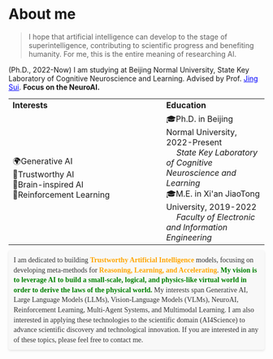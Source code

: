 # About me #

> I hope that artificial intelligence can develop to the stage of superintelligence, contributing to scientific progress and benefiting humanity. For me, this is the entire meaning of researching AI.

(Ph.D., 2022-Now) I am studying at Beijing  Normal University, State Key Laboratory 	of Cognitive Neuroscience and Learning. Advised by Prof. [<font color="blue"><u>Jing Sui</u></font>](https://research.com/u/jing-sui). **Focus on the NeuroAI.** 

<table style="border-collapse: collapse;margin:auto"><tbody><tr style="border-collapse: separate; border-spacing:30em;"><td style="border-collapse: collapse; border: none;" width="60%"><b>Interests</b></td><td style="border-collapse: collapse; border: none;"><b>Education</b></td></tr><tr style="border-collapse: separate; border-spacing:30em;"><td style="border-collapse: collapse; border: none;">🌍Generative AI<br/>🎯Trustworthy AI<br/>🧠Brain-inspired AI<br/>🧬Reinforcement Learning<br/></td><td style="border-collapse: collapse; border: none;">🎓Ph.D. in Beijing Normal University, 2022-Present<br/><i style='margin-left:20px'><a href="https://brain.bnu.edu.cn/index.htm" target="_blank" style="text-decoration: none;">State Key Laboratory of Cognitive Neuroscience and Learning</a></i><br/>🎓M.E. in Xi'an JiaoTong University, 2019-2022<br/><i style='margin-left:20px'><a href="http://eie.xjtu.edu.cn/" target="_blank" style="text-decoration: none;">Faculty of Electronic and Information Engineering</a></i></td></tr></tbody></table>

<div style="background-color: #F8F8F8; color: #333; font-family: 'Times New Roman', Tahoma, Geneva, Verdana, sans-serif; padding: 10px; border-radius: 4px; box-shadow: 0 2px 4px rgba(0,0,0,0.1); line-height: 1.4; margin-top: 10px;">I am dedicated to building <b style='color:orange'>Trustworthy Artificial Intelligence</b> models, focusing on developing meta-methods for <b style='color: orange'>Reasoning, Learning, and Accelerating</b>. <b style='color: green'>My vision is to leverage AI to build a small-scale, logical, and physics-like virtual world in order to derive the laws of the physical world.</b> My interests span Generative AI, Large Language Models (LLMs), Vision-Language Models (VLMs), NeuroAI, Reinforcement Learning, Multi-Agent Systems, and Multimodal Learning. I am also interested in applying these technologies to the scientific domain (AI4Science) to advance scientific discovery and technological innovation. If you are interested in any of these topics, please feel free to contact me. </div> 

# 

<!--
**AbnerAI/AbnerAI** is a ✨ _special_ ✨ repository because its `README.md` (this file) appears on your GitHub profile.

Here are some ideas to get you started:

- 🔭 I’m currently working on ...
- 🌱 I’m currently learning ...
- 👯 I’m looking to collaborate on ...
- 🤔 I’m looking for help with ...
- 💬 Ask me about ...
- 📫 How to reach me: ...
- 😄 Pronouns: ...
- ⚡ Fun fact: ...
-->
